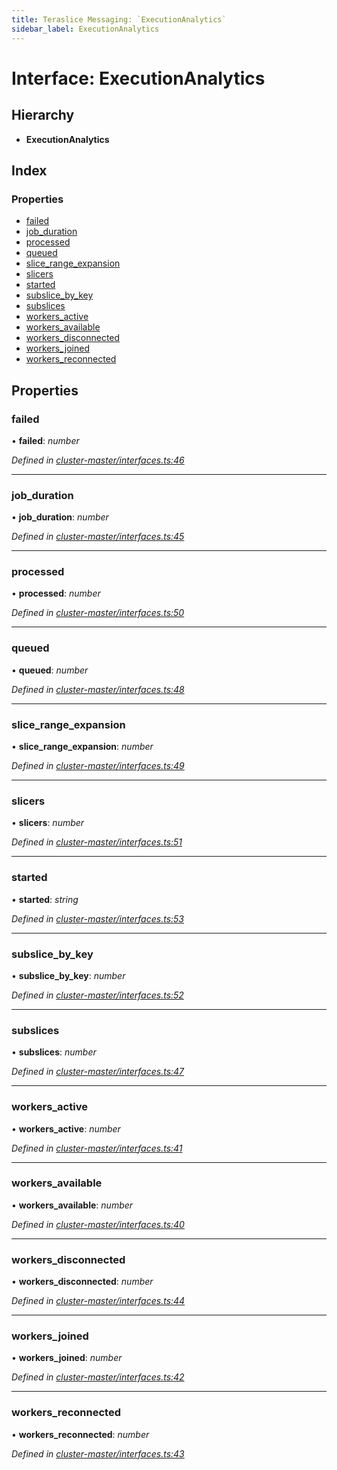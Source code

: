 ```yaml
---
title: Teraslice Messaging: `ExecutionAnalytics`
sidebar_label: ExecutionAnalytics
---
```


# Interface: ExecutionAnalytics

## Hierarchy

* **ExecutionAnalytics**

## Index

### Properties

* [failed](executionanalytics.md#failed)
* [job_duration](executionanalytics.md#job_duration)
* [processed](executionanalytics.md#processed)
* [queued](executionanalytics.md#queued)
* [slice_range_expansion](executionanalytics.md#slice_range_expansion)
* [slicers](executionanalytics.md#slicers)
* [started](executionanalytics.md#started)
* [subslice_by_key](executionanalytics.md#subslice_by_key)
* [subslices](executionanalytics.md#subslices)
* [workers_active](executionanalytics.md#workers_active)
* [workers_available](executionanalytics.md#workers_available)
* [workers_disconnected](executionanalytics.md#workers_disconnected)
* [workers_joined](executionanalytics.md#workers_joined)
* [workers_reconnected](executionanalytics.md#workers_reconnected)

## Properties

###  failed

• **failed**: *number*

*Defined in [cluster-master/interfaces.ts:46](https://github.com/terascope/teraslice/blob/d2d877b60/packages/teraslice-messaging/src/cluster-master/interfaces.ts#L46)*

___

###  job_duration

• **job_duration**: *number*

*Defined in [cluster-master/interfaces.ts:45](https://github.com/terascope/teraslice/blob/d2d877b60/packages/teraslice-messaging/src/cluster-master/interfaces.ts#L45)*

___

###  processed

• **processed**: *number*

*Defined in [cluster-master/interfaces.ts:50](https://github.com/terascope/teraslice/blob/d2d877b60/packages/teraslice-messaging/src/cluster-master/interfaces.ts#L50)*

___

###  queued

• **queued**: *number*

*Defined in [cluster-master/interfaces.ts:48](https://github.com/terascope/teraslice/blob/d2d877b60/packages/teraslice-messaging/src/cluster-master/interfaces.ts#L48)*

___

###  slice_range_expansion

• **slice_range_expansion**: *number*

*Defined in [cluster-master/interfaces.ts:49](https://github.com/terascope/teraslice/blob/d2d877b60/packages/teraslice-messaging/src/cluster-master/interfaces.ts#L49)*

___

###  slicers

• **slicers**: *number*

*Defined in [cluster-master/interfaces.ts:51](https://github.com/terascope/teraslice/blob/d2d877b60/packages/teraslice-messaging/src/cluster-master/interfaces.ts#L51)*

___

###  started

• **started**: *string*

*Defined in [cluster-master/interfaces.ts:53](https://github.com/terascope/teraslice/blob/d2d877b60/packages/teraslice-messaging/src/cluster-master/interfaces.ts#L53)*

___

###  subslice_by_key

• **subslice_by_key**: *number*

*Defined in [cluster-master/interfaces.ts:52](https://github.com/terascope/teraslice/blob/d2d877b60/packages/teraslice-messaging/src/cluster-master/interfaces.ts#L52)*

___

###  subslices

• **subslices**: *number*

*Defined in [cluster-master/interfaces.ts:47](https://github.com/terascope/teraslice/blob/d2d877b60/packages/teraslice-messaging/src/cluster-master/interfaces.ts#L47)*

___

###  workers_active

• **workers_active**: *number*

*Defined in [cluster-master/interfaces.ts:41](https://github.com/terascope/teraslice/blob/d2d877b60/packages/teraslice-messaging/src/cluster-master/interfaces.ts#L41)*

___

###  workers_available

• **workers_available**: *number*

*Defined in [cluster-master/interfaces.ts:40](https://github.com/terascope/teraslice/blob/d2d877b60/packages/teraslice-messaging/src/cluster-master/interfaces.ts#L40)*

___

###  workers_disconnected

• **workers_disconnected**: *number*

*Defined in [cluster-master/interfaces.ts:44](https://github.com/terascope/teraslice/blob/d2d877b60/packages/teraslice-messaging/src/cluster-master/interfaces.ts#L44)*

___

###  workers_joined

• **workers_joined**: *number*

*Defined in [cluster-master/interfaces.ts:42](https://github.com/terascope/teraslice/blob/d2d877b60/packages/teraslice-messaging/src/cluster-master/interfaces.ts#L42)*

___

###  workers_reconnected

• **workers_reconnected**: *number*

*Defined in [cluster-master/interfaces.ts:43](https://github.com/terascope/teraslice/blob/d2d877b60/packages/teraslice-messaging/src/cluster-master/interfaces.ts#L43)*
